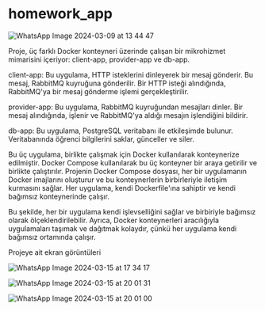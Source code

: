 # homework_app
![WhatsApp Image 2024-03-09 at 13 44 47](https://github.com/Aleyna06/homework_app/assets/77541289/8055e3f6-b2b3-4376-9fd8-c8dd0747acd2)

Proje, üç farklı Docker konteyneri üzerinde çalışan bir mikrohizmet mimarisini içeriyor: client-app, provider-app ve db-app.



client-app: Bu uygulama, HTTP isteklerini dinleyerek bir mesaj gönderir. Bu mesaj, RabbitMQ kuyruğuna gönderilir. Bir HTTP isteği alındığında, RabbitMQ'ya bir mesaj gönderme işlemi gerçekleştirilir.



provider-app: Bu uygulama, RabbitMQ kuyruğundan mesajları dinler. Bir mesaj alındığında, işlenir ve RabbitMQ'ya aldığı mesajın işlendiğini bildirir.



db-app: Bu uygulama, PostgreSQL veritabanı ile etkileşimde bulunur. Veritabanında öğrenci bilgilerini saklar, günceller ve siler.



Bu üç uygulama, birlikte çalışmak için Docker kullanılarak konteynerize edilmiştir. Docker Compose kullanılarak bu üç konteyner bir araya getirilir ve birlikte çalıştırılır. Projenin Docker Compose dosyası, her bir uygulamanın Docker imajlarını oluşturur ve bu 
konteynerlerin birbirleriyle iletişim kurmasını sağlar. Her uygulama, kendi Dockerfile'ına sahiptir ve kendi bağımsız konteynerinde çalışır.



Bu şekilde, her bir uygulama kendi işlevselliğini sağlar ve birbiriyle bağımsız olarak ölçeklendirilebilir. Ayrıca, Docker konteynerleri aracılığıyla uygulamaları taşımak ve dağıtmak kolaydır, çünkü her uygulama kendi bağımsız ortamında çalışır.

Projeye ait ekran görüntüleri 

![WhatsApp Image 2024-03-15 at 17 34 17](https://github.com/Aleyna06/homework_app/assets/77541289/115f5c4c-edab-4aba-8804-37092b2074e3)


![WhatsApp Image 2024-03-15 at 20 01 31](https://github.com/Aleyna06/homework_app/assets/77541289/c05f992d-ea8d-4d8c-857d-8d4da80c0329)


![WhatsApp Image 2024-03-15 at 20 01 00](https://github.com/Aleyna06/homework_app/assets/77541289/248bff7b-583f-4e19-a083-b4cb6947d262)
